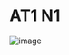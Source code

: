 # AT1 N1
 
![image](https://github.com/user-attachments/assets/53d2941c-b30c-48d5-a8af-d575c1fe036d)
